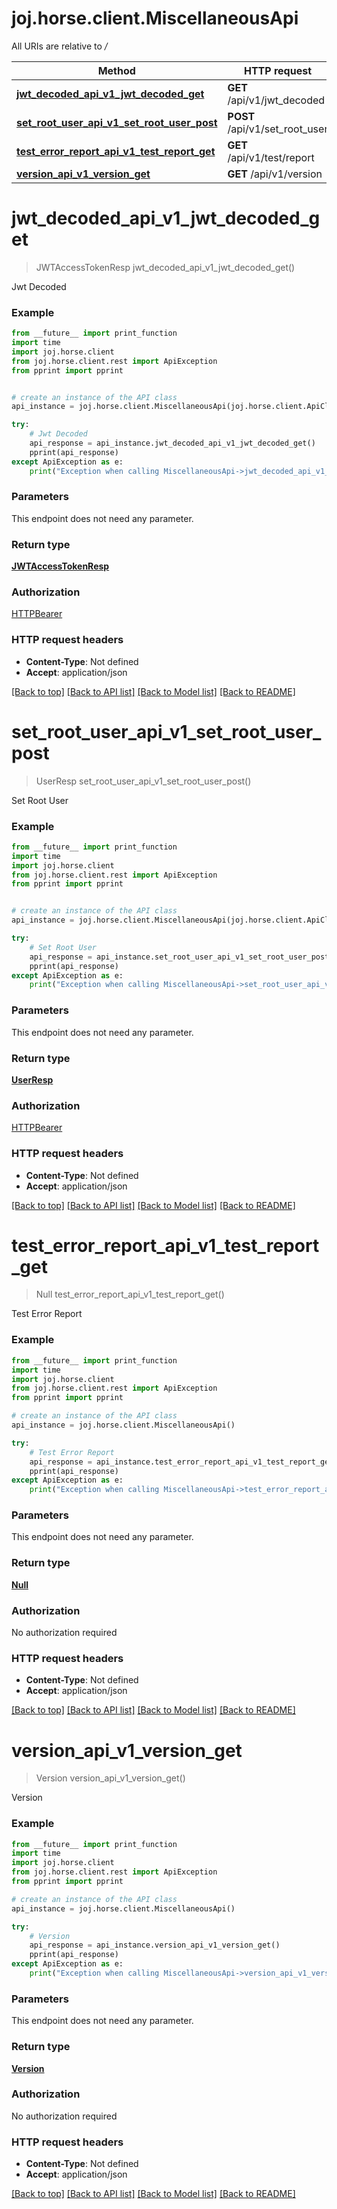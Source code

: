 # joj.horse.client.MiscellaneousApi

All URIs are relative to */*

Method | HTTP request | Description
------------- | ------------- | -------------
[**jwt_decoded_api_v1_jwt_decoded_get**](MiscellaneousApi.md#jwt_decoded_api_v1_jwt_decoded_get) | **GET** /api/v1/jwt_decoded | Jwt Decoded
[**set_root_user_api_v1_set_root_user_post**](MiscellaneousApi.md#set_root_user_api_v1_set_root_user_post) | **POST** /api/v1/set_root_user | Set Root User
[**test_error_report_api_v1_test_report_get**](MiscellaneousApi.md#test_error_report_api_v1_test_report_get) | **GET** /api/v1/test/report | Test Error Report
[**version_api_v1_version_get**](MiscellaneousApi.md#version_api_v1_version_get) | **GET** /api/v1/version | Version

# **jwt_decoded_api_v1_jwt_decoded_get**
> JWTAccessTokenResp jwt_decoded_api_v1_jwt_decoded_get()

Jwt Decoded

### Example
```python
from __future__ import print_function
import time
import joj.horse.client
from joj.horse.client.rest import ApiException
from pprint import pprint


# create an instance of the API class
api_instance = joj.horse.client.MiscellaneousApi(joj.horse.client.ApiClient(configuration))

try:
    # Jwt Decoded
    api_response = api_instance.jwt_decoded_api_v1_jwt_decoded_get()
    pprint(api_response)
except ApiException as e:
    print("Exception when calling MiscellaneousApi->jwt_decoded_api_v1_jwt_decoded_get: %s\n" % e)
```

### Parameters
This endpoint does not need any parameter.

### Return type

[**JWTAccessTokenResp**](JWTAccessTokenResp.md)

### Authorization

[HTTPBearer](../README.md#HTTPBearer)

### HTTP request headers

 - **Content-Type**: Not defined
 - **Accept**: application/json

[[Back to top]](#) [[Back to API list]](../README.md#documentation-for-api-endpoints) [[Back to Model list]](../README.md#documentation-for-models) [[Back to README]](../README.md)

# **set_root_user_api_v1_set_root_user_post**
> UserResp set_root_user_api_v1_set_root_user_post()

Set Root User

### Example
```python
from __future__ import print_function
import time
import joj.horse.client
from joj.horse.client.rest import ApiException
from pprint import pprint


# create an instance of the API class
api_instance = joj.horse.client.MiscellaneousApi(joj.horse.client.ApiClient(configuration))

try:
    # Set Root User
    api_response = api_instance.set_root_user_api_v1_set_root_user_post()
    pprint(api_response)
except ApiException as e:
    print("Exception when calling MiscellaneousApi->set_root_user_api_v1_set_root_user_post: %s\n" % e)
```

### Parameters
This endpoint does not need any parameter.

### Return type

[**UserResp**](UserResp.md)

### Authorization

[HTTPBearer](../README.md#HTTPBearer)

### HTTP request headers

 - **Content-Type**: Not defined
 - **Accept**: application/json

[[Back to top]](#) [[Back to API list]](../README.md#documentation-for-api-endpoints) [[Back to Model list]](../README.md#documentation-for-models) [[Back to README]](../README.md)

# **test_error_report_api_v1_test_report_get**
> Null test_error_report_api_v1_test_report_get()

Test Error Report

### Example
```python
from __future__ import print_function
import time
import joj.horse.client
from joj.horse.client.rest import ApiException
from pprint import pprint

# create an instance of the API class
api_instance = joj.horse.client.MiscellaneousApi()

try:
    # Test Error Report
    api_response = api_instance.test_error_report_api_v1_test_report_get()
    pprint(api_response)
except ApiException as e:
    print("Exception when calling MiscellaneousApi->test_error_report_api_v1_test_report_get: %s\n" % e)
```

### Parameters
This endpoint does not need any parameter.

### Return type

[**Null**](Null.md)

### Authorization

No authorization required

### HTTP request headers

 - **Content-Type**: Not defined
 - **Accept**: application/json

[[Back to top]](#) [[Back to API list]](../README.md#documentation-for-api-endpoints) [[Back to Model list]](../README.md#documentation-for-models) [[Back to README]](../README.md)

# **version_api_v1_version_get**
> Version version_api_v1_version_get()

Version

### Example
```python
from __future__ import print_function
import time
import joj.horse.client
from joj.horse.client.rest import ApiException
from pprint import pprint

# create an instance of the API class
api_instance = joj.horse.client.MiscellaneousApi()

try:
    # Version
    api_response = api_instance.version_api_v1_version_get()
    pprint(api_response)
except ApiException as e:
    print("Exception when calling MiscellaneousApi->version_api_v1_version_get: %s\n" % e)
```

### Parameters
This endpoint does not need any parameter.

### Return type

[**Version**](Version.md)

### Authorization

No authorization required

### HTTP request headers

 - **Content-Type**: Not defined
 - **Accept**: application/json

[[Back to top]](#) [[Back to API list]](../README.md#documentation-for-api-endpoints) [[Back to Model list]](../README.md#documentation-for-models) [[Back to README]](../README.md)

